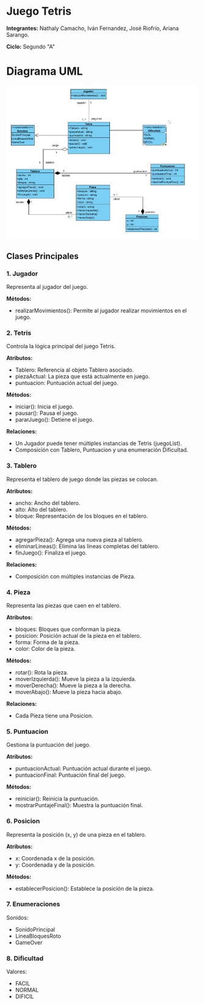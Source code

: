 # Juego Tetris

**Integrantes:** Nathaly Camacho, Iván Fernandez, José Riofrío, Ariana Sarango.

**Ciclo:** Segundo "A"

# Diagrama UML 

![UML.jpeg](UML.jpeg)


## Clases Principales

### 1. Jugador

Representa al jugador del juego.

**Métodos:**
        
- realizarMovimientos(): Permite al jugador realizar movimientos en el juego.

### 2. Tetris

Controla la lógica principal del juego Tetris.
    
**Atributos:** 
- Tablero: Referencia al objeto Tablero asociado. 
- piezaActual: La pieza que está actualmente en juego. 
- puntuacion: Puntuación actual del juego.

**Métodos:**
- iniciar(): Inicia el juego. 
- pausar(): Pausa el juego.
- pararJuego(): Detiene el juego.

**Relaciones:**
 - Un Jugador puede tener múltiples instancias de Tetris (juegoList).
 - Composición con Tablero, Puntuacion y una enumeración Dificultad.

### 3. Tablero

Representa el tablero de juego donde las piezas se colocan.
    
**Atributos:**
- ancho: Ancho del tablero.
- alto: Alto del tablero.
- bloque: Representación de los bloques en el tablero.
   
**Métodos:**
- agregarPieza(): Agrega una nueva pieza al tablero.
- eliminarLineas(): Elimina las líneas completas del tablero. 
- finJuego(): Finaliza el juego.
    
**Relaciones:**
- Composición con múltiples instancias de Pieza.

### 4. Pieza

Representa las piezas que caen en el tablero.
    
**Atributos:**
- bloques: Bloques que conforman la pieza.
- posicion: Posición actual de la pieza en el tablero.
- forma: Forma de la pieza.
- color: Color de la pieza.
   
**Métodos:**
- rotar(): Rota la pieza.
- moverIzquierda(): Mueve la pieza a la izquierda.
- moverDerecha(): Mueve la pieza a la derecha.
- moverAbajo(): Mueve la pieza hacia abajo.
    
**Relaciones:**
- Cada Pieza tiene una Posicion.

### 5. Puntuacion

Gestiona la puntuación del juego.
    
**Atributos:**
- puntuacionActual: Puntuación actual durante el juego.
- puntuacionFinal: Puntuación final del juego.
    
**Métodos:**
- reiniciar(): Reinicia la puntuación.
- mostrarPuntajeFinal(): Muestra la puntuación final.

### 6. Posicion

Representa la posición (x, y) de una pieza en el tablero.
    
**Atributos:**
- x: Coordenada x de la posición.
- y: Coordenada y de la posición.
   
**Métodos:**
- establecerPosicion(): Establece la posición de la pieza.

### 7. Enumeraciones
Sonidos:
- SonidoPrincipal 
- LineaBloquesRoto 
- GameOver

### 8. Dificultad

Valores:

- FACIL
- NORMAL 
- DIFICIL